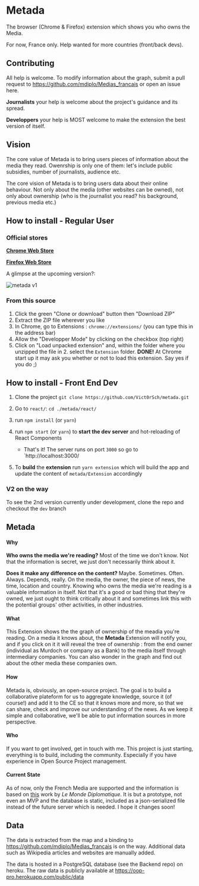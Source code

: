 # Metada

The browser (Chrome & Firefox) extension which shows you who owns the Media.

For now, France only. Help wanted for more countries (front/back devs).

## Contributing

All help is welcome. To modify information about the graph, submit a pull request to https://github.com/mdiplo/Medias_francais or open an issue here.

**Journalists** your help is welcome about the project's guidance and its spread.

**Developpers** your help is MOST welcome to make the extension the best version of itself. 

## Vision

The core value of Metada is to bring users pieces of information about the media they read. Owenrship is only one of them: let's include public subsidies, number of journalists, audience etc.

The core vision of Metada is to bring users data about their online behaviour. Not only about the media (other websites can be owned), not only about ownership (who is the journalist you read? his background, previous media etc.)

## How to install - Regular User

### Official stores

[**Chrome Web Store**](https://bit.ly/metadaChrome)

[**Firefox Web Store**](https://bit.ly/metadaFirefox)

A glimpse at the upcoming version?:

![metada v1](https://media.giphy.com/media/3dgfdtwTCvQmahTGjW/giphy.gif)

### From this source

1. Click the green "Clone or download" button then "Download ZIP"
2. Extract the ZIP file wherever you like
3. In Chrome, go to Extensions : `chrome://extensions/` (you can type this in the address bar)
4. Allow the "Developper Mode" by clicking on the checkbox (top right)
5. Click on "Load unpacked extension" and, within the folder where you unzipped the file in 2. select the `Extension` folder.
**DONE!**
At Chrome start up it may ask you whether or not to load this extension. Say yes if you do ;) 

## How to install - Front End Dev

1. Clone the project `git clone https://github.com/Vict0rSch/metada.git`
2. Go to `react/`: `cd ./metada/react/`
3. run `npm install` (or `yarn`)
4. run `npm start` (or `yarn`) to **start the dev server** and hot-reloading of React Components
	* That's it! The server runs on port `3000` so go to `http://localhost:3000/

6. To **build** the **extension** run `yarn extension` which will build the app and update the content of `metada/Extension` accordingly

### V2 on the way

To see the 2nd version currently under development, clone the repo and checkout the `dev` branch


## Metada

#### Why
**Who owns the media we're reading?** Most of the time we don't know. Not that the information is secret, we just don't necessarily think about it.

**Does it make any difference on the content?** Maybe. Sometimes. Often. Always. Depends, really. On the media, the owner, the piece of news, the time, location and country. Knowing who owns the media we're reading is a valuable information in itself. Not that it's a good or bad thing that they're owned, we just ought to think critically about it and sometimes link this with the potential groups' other activities, in other industries.

#### What

This Extension shows the the graph of ownership of the meadia you're reading. On a media it knows about, the **Metada** Extension will notify you, and if you click on it it will reveal the tree of ownership : from the end owner (individual as Murdoch or company as a Bank) to the media itself through intermediary companies. You can also wonder in the graph and find out about the other media these companies own. 


#### How

Metada is, obviously, an open-source project. The goal is to build a collaborative plateform for us to aggregate knowledge, source it (of course!) and add it to the CE so that it knows more and more, so that we can share, check and improve our understanding of the news. As we keep it simple and collaborative, we'll be able to put information sources in more perspective. 

#### Who

If you want to get involved, get in touch with me. This project is just starting, everything is to build, including the community. Especially if you have experience in Open Source Project management.

#### Current State

As of now, only the French Media are supported and the information is based on [this](https://www.monde-diplomatique.fr/cartes/PPA) work by *Le Monde Diplomatique*. It is but a prototype, not even an MVP and the database is static, included as a json-serialized file instead of the future server which is needed. I hope it changes soon!

## Data

The data is extracted from the map and a binding to https://github.com/mdiplo/Medias_francais is on the way. Additional data such as Wikipedia articles and websites are manually added. 

The data is hosted in a PostgreSQL database (see the Backend repo) on heroku. The raw data is publicly available at https://oop-pro.herokuapp.com/public/data

